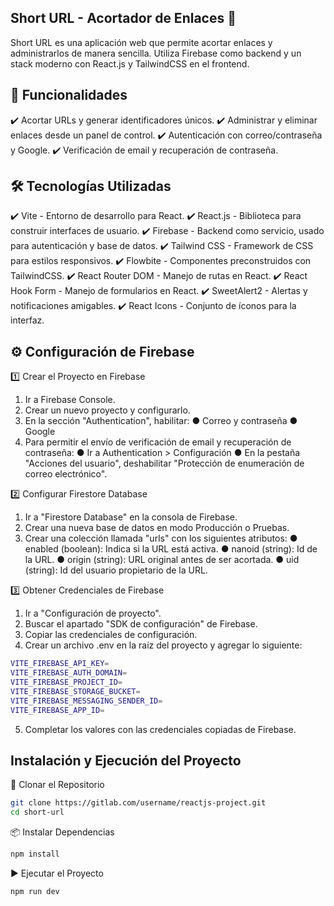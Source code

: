 ## Short URL - Acortador de Enlaces 🚀

Short URL es una aplicación web que permite acortar enlaces y administrarlos de manera sencilla. Utiliza Firebase como backend y un stack moderno con React.js y TailwindCSS en el frontend.

## 📌 Funcionalidades

✔️ Acortar URLs y generar identificadores únicos.
✔️ Administrar y eliminar enlaces desde un panel de control.
✔️ Autenticación con correo/contraseña y Google.
✔️ Verificación de email y recuperación de contraseña.

## 🛠 Tecnologías Utilizadas

✔️ Vite - Entorno de desarrollo para React.
✔️ React.js - Biblioteca para construir interfaces de usuario.
✔️ Firebase - Backend como servicio, usado para autenticación y base de datos.
✔️ Tailwind CSS - Framework de CSS para estilos responsivos.
✔️ Flowbite - Componentes preconstruidos con TailwindCSS.
✔️ React Router DOM - Manejo de rutas en React.
✔️ React Hook Form - Manejo de formularios en React.
✔️ SweetAlert2 - Alertas y notificaciones amigables.
✔️ React Icons - Conjunto de íconos para la interfaz.

## ⚙️ Configuración de Firebase

1️⃣ Crear el Proyecto en Firebase
1. Ir a Firebase Console.
2. Crear un nuevo proyecto y configurarlo.
3. En la sección "Authentication", habilitar: 
   ● Correo y contraseña
   ● Google
4. Para permitir el envío de verificación de email y recuperación de contraseña:
   ● Ir a Authentication > Configuración
   ● En la pestaña "Acciones del usuario", deshabilitar "Protección de enumeración de correo electrónico".

2️⃣ Configurar Firestore Database
1. Ir a "Firestore Database" en la consola de Firebase.
2. Crear una nueva base de datos en modo Producción o Pruebas.
3. Crear una colección llamada "urls" con los siguientes atributos:
   ● enabled (boolean): Indica si la URL está activa.
   ● nanoid (string): Id de la URL.
   ● origin (string): URL original antes de ser acortada.
   ● uid (string): Id del usuario propietario de la URL.

3️⃣ Obtener Credenciales de Firebase
1. Ir a "Configuración de proyecto".
2. Buscar el apartado "SDK de configuración" de Firebase.
3. Copiar las credenciales de configuración.
4. Crear un archivo .env en la raíz del proyecto y agregar lo siguiente: 
```bash
VITE_FIREBASE_API_KEY=
VITE_FIREBASE_AUTH_DOMAIN=
VITE_FIREBASE_PROJECT_ID=
VITE_FIREBASE_STORAGE_BUCKET=
VITE_FIREBASE_MESSAGING_SENDER_ID=
VITE_FIREBASE_APP_ID=
```
5. Completar los valores con las credenciales copiadas de Firebase.

## Instalación y Ejecución del Proyecto
🔄 Clonar el Repositorio
```bash
git clone https://gitlab.com/username/reactjs-project.git
cd short-url
```
📦 Instalar Dependencias
```bash
npm install
```
▶️ Ejecutar el Proyecto
```bash
npm run dev
```